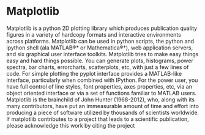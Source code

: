 # Matplotlib
Matplotlib is a python 2D plotting library which produces publication quality figures in a variety of hardcopy formats and interactive environments across platforms.
Matplotlib can be used in python scripts, the python and ipython shell (ala MATLAB®* or Mathematica®†), web application servers, and six graphical user interface toolkits.
Matplotlib tries to make easy things easy and hard things possible.
You can generate plots, histograms, power spectra, bar charts, errorcharts, scatterplots, etc, with just a few lines of code.
For simple plotting the pyplot interface provides a MATLAB-like interface, particularly when combined with IPython.
For the power user, you have full control of line styles, font properties, axes properties, etc, via an object oriented interface or via a set of functions familiar to MATLAB users.
Matplotlib is the brainchild of John Hunter (1968-2012), who, along with its many contributors, have put an immeasurable amount of time and effort into producing a piece of software utilized by thousands of scientists worldwide.
If matplotlib contributes to a project that leads to a scientific publication, please acknowledge this work by citing the project
